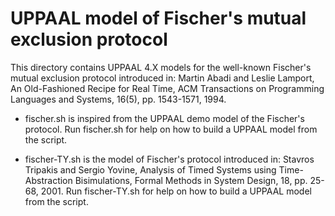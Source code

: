 # UPPAAL model of Fischer's mutual exclusion protocol

This directory contains UPPAAL 4.X models for the well-known Fischer's mutual 
exclusion protocol introduced in:
Martin Abadi and Leslie Lamport, An Old-Fashioned Recipe for Real Time, ACM 
Transactions on Programming Languages and Systems, 16(5), pp. 1543-1571, 1994.

- fischer.sh is inspired from the UPPAAL demo model of the Fischer's protocol.
Run fischer.sh for help on how to build a UPPAAL model from the script.

- fischer-TY.sh is the model of Fischer's protocol introduced in: Stavros 
Tripakis and Sergio Yovine, Analysis of Timed Systems using Time-Abstraction 
Bisimulations, Formal Methods in System Design, 18, pp. 25-68, 2001.
Run fischer-TY.sh for help on how to build a UPPAAL model from the script.